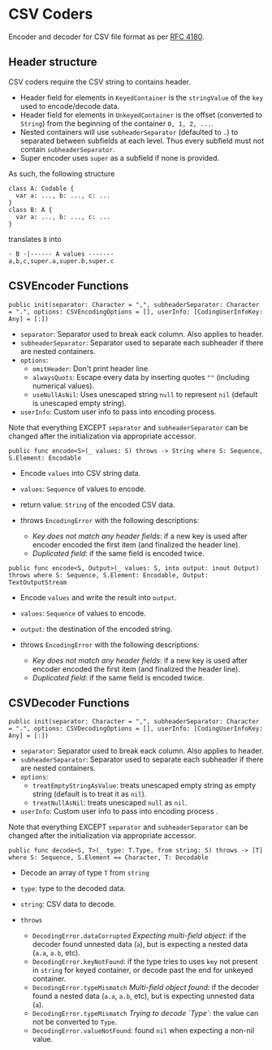# CSV Coders

Encoder and decoder for CSV file format as per [RFC 4180](https://tools.ietf.org/html/rfc4180).

## Header structure

CSV coders require the CSV string to contains header.
* Header field for elements in `KeyedContainer` is the `stringValue` of the `key` used to encode/decode data.
* Header field for elements in `UnkeyedContainer` is the offset (converted to `String`) from the beginning of the container `0, 1, 2, ...`.
* Nested containers will use `subheaderSeparator` (defaulted to `.`) to separated between subfields at each level. Thus every subfield must not contain `subheaderSeparator`.
* Super encoder uses `super` as a subfield if none is provided.

As such, the following structure

```
class A: Codable {
  var a: ..., b: ..., c: ...
}
class B: A {
  var a: ..., b: ..., c: ... 
}
```

translates `B` into

```
- B -|------ A values -------
a,b,c,super.a,super.b,super.c
```

## CSVEncoder Functions

```
public init(separator: Character = ",", subheaderSeparator: Character = ".", options: CSVEncodingOptions = [], userInfo: [CodingUserInfoKey: Any] = [:])
```

* `separator`: Separator used to break eack column. Also applies to header.
* `subheaderSeparator`: Separator used to separate each subheader if there are nested containers.
* `options`: 
  * `omitHeader`: Don't print header line.
  * `alwaysQuots`: Escape every data by inserting quotes `""` (including numerical values).
  * `useNullAsNil`: Uses unescaped string `null` to represent `nil` (default is unescaped empty string).
* `userInfo`: Custom user info to pass into encoding process.

Note that everything EXCEPT `separator` and `subheaderSeparator` can be changed after the initialization via appropriate accessor.

```
public func encode<S>(_ values: S) throws -> String where S: Sequence, S.Element: Encodable
```

* Encode `values` into CSV string data.

* `values`: `Sequence` of values to encode.

* return value: `String` of the encoded CSV data.
* throws `EncodingError` with the following descriptions:
  * _Key does not match any header fields_: if a new key is used after encoder encoded the first item (and finalized the header line).
  * _Duplicated field_: if the same field is encoded twice.

```
public func encode<S, Output>(_ values: S, into output: inout Output) throws where S: Sequence, S.Element: Encodable, Output: TextOutputStream
```

* Encode `values` and write the result into `output`.

* `values`: `Sequence` of values to encode.
* `output`: the destination of the encoded string.

* throws `EncodingError` with the following descriptions:
  * _Key does not match any header fields_: if a new key is used after encoder encoded the first item (and finalized the header line).
  * _Duplicated field_: if the same field is encoded twice.

## CSVDecoder Functions

```
public init(separator: Character = ",", subheaderSeparator: Character = ".", options: CSVDecodingOptions = [], userInfo: [CodingUserInfoKey: Any] = [:])
```

* `separator`: Separator used to break eack column. Also applies to header.
* `subheaderSeparator`: Separator used to separate each subheader if there are nested containers.
* `options`: 
  * `treatEmptyStringAsValue`: treats unescaped empty string as empty string (default is to treat it as `nil`).
  * `treatNullAsNil`: treats unescaped `null` as `nil`.
* `userInfo`: Custom user info to pass into encoding process .

Note that everything EXCEPT `separator` and `subheaderSeparator` can be changed after the initialization via appropriate accessor.

```
public func decode<S, T>(_ type: T.Type, from string: S) throws -> [T] where S: Sequence, S.Element == Character, T: Decodable
```

* Decode an array of type `T` from `string`

* `type`: type to the decoded data.
* `string`: CSV data to decode.

* `throws`
  * `DecodingError.dataCorrupted` _Expecting multi-field object_: if the decoder found unnested data (`a`), but is expecting a nested data (`a.a`, `a.b`, etc). 
  * `DecodingError.keyNotFound`: if the type tries to uses `key` not present in `string` for keyed container, or decode past the end for unkeyed container.
  * `DecodingError.typeMismatch` _Multi-field object found_: if the decoder found a nested data (`a.a`, `a.b`, etc), but is expecting unnested data (`a`). 
  * `DecodingError.typeMismatch` _Trying to decode \`Type\`_: the value can not be converted to `Type`.
  * `DecodingError.valueNotFound`: found `nil` when expecting a non-nil value.
